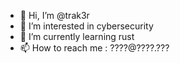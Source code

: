 - 👋 Hi, I’m @trak3r
- 👀 I’m interested in cybersecurity
- 🌱 I’m currently learning rust
- 📫 How to reach me : ????@????.???

<!---
trak3rlinux/trak3rlinux is a ✨ special ✨ repository because its `README.md` (this file) appears on your GitHub profile.
You can click the Preview link to take a look at your changes.
--->
